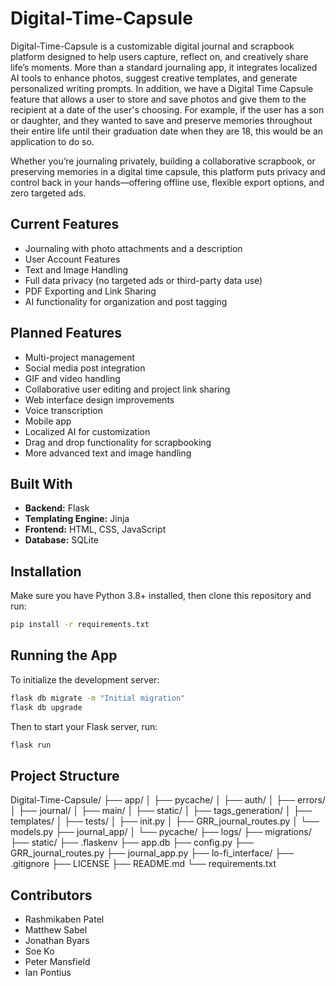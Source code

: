 # Digital-Time-Capsule

Digital-Time-Capsule is a customizable digital journal and scrapbook platform designed to help users capture, reflect on, and creatively share life’s moments. More than a standard journaling app, it integrates localized AI tools to enhance photos, suggest creative templates, and generate personalized writing prompts. In addition, we have a Digital Time Capsule feature that allows a user to store and save photos and give them to the recipient at a date of the user's choosing. For example, if the user has a son or daughter, and they wanted to save and preserve memories throughout their entire life until their graduation date when they are 18, this would be an application to do so. 

Whether you’re journaling privately, building a collaborative scrapbook, or preserving memories in a digital time capsule, this platform puts privacy and control back in your hands—offering offline use, flexible export options, and zero targeted ads.

## Current Features

-  Journaling with photo attachments and a description
-  User Account Features
-  Text and Image Handling
-  Full data privacy (no targeted ads or third-party data use)  
-  PDF Exporting and Link Sharing 
-  AI functionality for organization and post tagging

## Planned Features

- Multi-project management  
- Social media post integration  
- GIF and video handling  
- Collaborative user editing and project link sharing  
- Web interface design improvements  
- Voice transcription  
- Mobile app
- Localized AI for customization  
- Drag and drop functionality for scrapbooking  
- More advanced text and image handling  

## Built With

- **Backend:** Flask  
- **Templating Engine:** Jinja  
- **Frontend:** HTML, CSS, JavaScript  
- **Database:** SQLite

## Installation

Make sure you have Python 3.8+ installed, then clone this repository and run:

```bash
pip install -r requirements.txt
```
## Running the App

To initialize the development server:

```bash
flask db migrate -m "Initial migration"
flask db upgrade
```

Then to start your Flask server, run:
```bash
flask run
```

## Project Structure
Digital-Time-Capsule/
├── app/
│ ├── pycache/
│ ├── auth/
│ ├── errors/
│ ├── journal/
│ ├── main/
│ ├── static/
│ ├── tags_generation/
│ ├── templates/
│ ├── tests/
│ ├── init.py
│ ├── GRR_journal_routes.py
│ └── models.py
├── journal_app/
│ └── pycache/
├── logs/
├── migrations/
├── static/
├── .flaskenv
├── app.db
├── config.py
├── GRR_journal_routes.py
├── journal_app.py
├── lo-fi_interface/
├── .gitignore
├── LICENSE
├── README.md
└── requirements.txt

## Contributors

- Rashmikaben Patel  
- Matthew Sabel  
- Jonathan Byars  
- Soe Ko  
- Peter Mansfield  
- Ian Pontius



